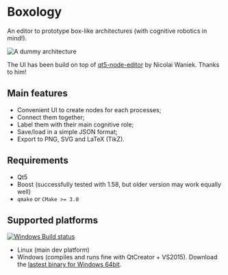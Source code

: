 Boxology
========

An editor to prototype box-like architectures (with cognitive robotics in
mind!).

![A dummy architecture](doc/example_editor01.png)

The UI has been build on top of
[qt5-node-editor](https://github.com/rochus/qt5-node-editor) by Nicolai Waniek.
Thanks to him!

Main features
-------------

- Convenient UI to create nodes for each processes;
- Connect them together;
- Label them with their main cognitive role;
- Save/load in a simple JSON format;
- Export to PNG, SVG and LaTeX (TikZ).

Requirements
------------

- Qt5
- Boost (successfully tested with 1.58, but older version may work equally well)
- `qmake` or `CMake >= 3.0`

Supported platforms
-------------------

[![Windows Build status](https://ci.appveyor.com/api/projects/status/bfwtu7orjfwxookx?svg=true)](https://ci.appveyor.com/project/severin-lemaignan/boxology)

- Linux (main dev platform)
- Windows (compiles and runs fine with QtCreator + VS2015). Download the
  [lastest binary for Windows 64bit](https://ci.appveyor.com/project/severin-lemaignan/boxology/build/artifacts).
